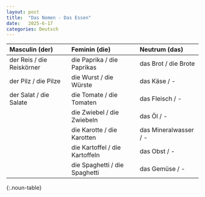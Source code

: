 ```yaml
---
layout: post
title:  "Das Nomen - Das Essen"
date:   2025-6-17
categories: Deutsch
---
```


<!-- 流量追蹤 -->
<script src="{{ '/assets/js/momo-script.js' | relative_url }}"></script>

<style>
.noun-table th:nth-child(1), .noun-table td:nth-child(1) { color: #4169E1; } /* Masculin 欄 - Royal Blue */
.noun-table th:nth-child(2), .noun-table td:nth-child(2) { color: #FF6B6B; } /* Feminin 欄 - Coral Red */
.noun-table th:nth-child(3), .noun-table td:nth-child(3) { color: #2ECC71; } /* Neutrum 欄 - Emerald Green */
</style>

| Masculin (der) | Feminin (die) | Neutrum (das) |
| :------------- | :------------ | :------------ |
| der Reis / die Reiskörner | die Paprika / die Paprikas | das Brot / die Brote |
| der Pilz / die Pilze | die Wurst / die Würste | das Käse / - |
| der Salat / die Salate | die Tomate / die Tomaten | das Fleisch / - |
| | die Zwiebel / die Zwiebeln | das Öl / - |
| | die Karotte / die Karotten | das Mineralwasser / - |
| | die Kartoffel / die Kartoffeln | das Obst / - |
| | die Spaghetti / die Spaghetti | das Gemüse / - |
{:.noun-table}